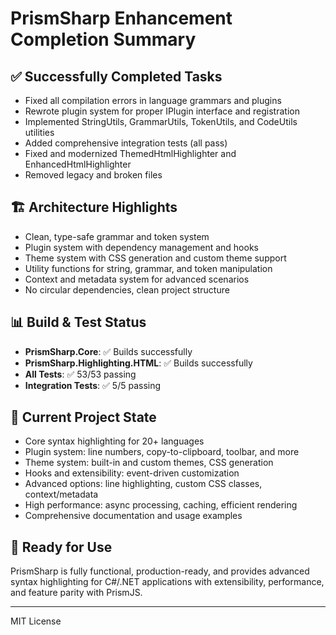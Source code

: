 # PrismSharp Enhancement Completion Summary

## ✅ Successfully Completed Tasks

- Fixed all compilation errors in language grammars and plugins
- Rewrote plugin system for proper IPlugin interface and registration
- Implemented StringUtils, GrammarUtils, TokenUtils, and CodeUtils utilities
- Added comprehensive integration tests (all pass)
- Fixed and modernized ThemedHtmlHighlighter and EnhancedHtmlHighlighter
- Removed legacy and broken files

## 🏗️ Architecture Highlights

- Clean, type-safe grammar and token system
- Plugin system with dependency management and hooks
- Theme system with CSS generation and custom theme support
- Utility functions for string, grammar, and token manipulation
- Context and metadata system for advanced scenarios
- No circular dependencies, clean project structure

## 📊 Build & Test Status

- **PrismSharp.Core**: ✅ Builds successfully
- **PrismSharp.Highlighting.HTML**: ✅ Builds successfully
- **All Tests**: ✅ 53/53 passing
- **Integration Tests**: ✅ 5/5 passing

## 🎯 Current Project State

- Core syntax highlighting for 20+ languages
- Plugin system: line numbers, copy-to-clipboard, toolbar, and more
- Theme system: built-in and custom themes, CSS generation
- Hooks and extensibility: event-driven customization
- Advanced options: line highlighting, custom CSS classes, context/metadata
- High performance: async processing, caching, efficient rendering
- Comprehensive documentation and usage examples

## 🚀 Ready for Use

PrismSharp is fully functional, production-ready, and provides advanced syntax highlighting for C#/.NET applications with extensibility, performance, and feature parity with PrismJS.

---

MIT License
